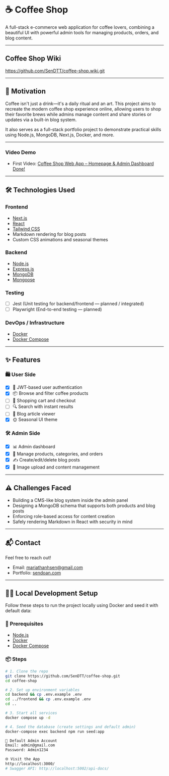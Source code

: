 # ☕ Coffee Shop

A full-stack e-commerce web application for coffee lovers, combining a beautiful UI with powerful admin tools for managing products, orders, and blog content.

---

## Coffee Shop Wiki

https://github.com/SenDTT/coffee-shop.wiki.git

---

## 🚀 Motivation

Coffee isn't just a drink—it's a daily ritual and an art. This project aims to recreate the modern coffee shop experience online, allowing users to shop their favorite brews while admins manage content and share stories or updates via a built-in blog system.

It also serves as a full-stack portfolio project to demonstrate practical skills using Node.js, MongoDB, Next.js, Docker, and more.

---

### Video Demo

- First Video: [Coffee Shop Web App – Homepage & Admin Dashboard Done!](https://www.youtube.com/watch?v=8oW5HHJpi-U)

---
## 🛠️ Technologies Used

### Frontend
- [Next.js](https://nextjs.org/)
- [React](https://reactjs.org/)
- [Tailwind CSS](https://tailwindcss.com/)
- Markdown rendering for blog posts
- Custom CSS animations and seasonal themes

### Backend
- [Node.js](https://nodejs.org/)
- [Express.js](https://expressjs.com/)
- [MongoDB](https://www.mongodb.com/)
- [Mongoose](https://mongoosejs.com/)

### Testing
- [ ] Jest (Unit testing for backend/frontend — planned / integrated)
- [ ] Playwright (End-to-end testing — planned)

### DevOps / Infrastructure
- [Docker](https://www.docker.com/)
- [Docker Compose](https://docs.docker.com/compose/)

---

## ✨ Features

### 🛍️ User Side
- [x] 👤 JWT-based user authentication
- [x] 📦 Browse and filter coffee products
- [ ] 🛒 Shopping cart and checkout
- [ ] 🔍 Search with instant results
- [ ] 📰 Blog article viewer
- [x] 🌞 Seasonal UI theme 

### 🛠️ Admin Side
- [x] 📊 Admin dashboard
- [x] 🧾 Manage products, categories, and orders
- [x] ✍️ Create/edit/delete blog posts
- [x] 📁 Image upload and content management

---

## ⚠️ Challenges Faced

- Building a CMS-like blog system inside the admin panel
- Designing a MongoDB schema that supports both products and blog posts
- Enforcing role-based access for content creation
- Safely rendering Markdown in React with security in mind

---

## 📬 Contact

Feel free to reach out!

- Email: [mariathanhsen@gmail.com](mailto:mariathanhsen@gmail.com)  
- Portfolio: [sendoan.com](https://sendoan.com)

---

## 🧑‍💻 Local Development Setup

Follow these steps to run the project locally using Docker and seed it with default data:

### 🔧 Prerequisites

- [Node.js](https://nodejs.org/)
- [Docker](https://www.docker.com/)
- [Docker Compose](https://docs.docker.com/compose/)

### 📦 Steps

```bash
# 1. Clone the repo
git clone https://github.com/SenDTT/coffee-shop.git 
cd coffee-shop

# 2. Set up environment variables
cd backend && cp .env.example .env
cd ../frontend && cp .env.example .env
cd ..

# 3. Start all services
docker compose up -d

# 4. Seed the database (create settings and default admin)
docker-compose exec backend npm run seed:app

🧪 Default Admin Account
Email: admin@gmail.com  
Password: Admin1234

🌐 Visit the App
http://localhost:3000/
# Swagger API: http://localhost:5002/api-docs/
